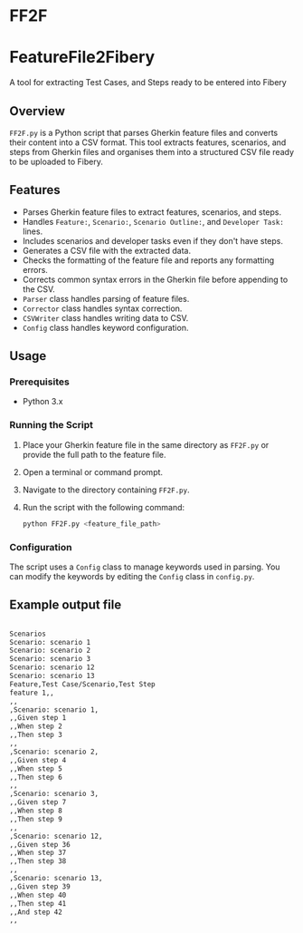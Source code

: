 # FF2F
# FeatureFile2Fibery
A tool for extracting Test Cases, and Steps ready to be entered into Fibery 

## Overview

`FF2F.py` is a Python script that parses Gherkin feature files and converts their content into a CSV format. This tool extracts features, scenarios, and steps from Gherkin files and organises them into a structured CSV file ready to be uploaded to Fibery.

## Features

- Parses Gherkin feature files to extract features, scenarios, and steps.
- Handles `Feature:`, `Scenario:`, `Scenario Outline:`, and `Developer Task:` lines.
- Includes scenarios and developer tasks even if they don't have steps.
- Generates a CSV file with the extracted data.
- Checks the formatting of the feature file and reports any formatting errors.
- Corrects common syntax errors in the Gherkin file before appending to the CSV.
- `Parser` class handles parsing of feature files.
- `Corrector` class handles syntax correction.
- `CSVWriter` class handles writing data to CSV.
- `Config` class handles keyword configuration.

## Usage

### Prerequisites

- Python 3.x

### Running the Script

1. Place your Gherkin feature file in the same directory as `FF2F.py` or provide the full path to the feature file.
2. Open a terminal or command prompt.
3. Navigate to the directory containing `FF2F.py`.
4. Run the script with the following command:

   ```sh
   python FF2F.py <feature_file_path>
   ```

### Configuration

The script uses a `Config` class to manage keywords used in parsing. You can modify the keywords by editing the `Config` class in `config.py`.

## Example output file

   ```sh

Scenarios
Scenario: scenario 1
Scenario: scenario 2
Scenario: scenario 3
Scenario: scenario 12
Scenario: scenario 13
Feature,Test Case/Scenario,Test Step
feature 1,,
,,
,Scenario: scenario 1,
,,Given step 1
,,When step 2
,,Then step 3
,,
,Scenario: scenario 2,
,,Given step 4
,,When step 5
,,Then step 6
,,
,Scenario: scenario 3,
,,Given step 7
,,When step 8
,,Then step 9
,,
,Scenario: scenario 12,
,,Given step 36
,,When step 37
,,Then step 38
,,
,Scenario: scenario 13,
,,Given step 39
,,When step 40
,,Then step 41
,,And step 42
,,
